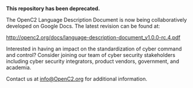 **This repository has been deprecated.**

The OpenC2 Language Description Document is now being collaboratively developed on Google Docs. The latest revision can be found at: 

http://openc2.org/docs/language-description-document_v1.0.0-rc.4.pdf

Interested in having an impact on the standardization of cyber command and control? Consider joining our team of cyber security stakeholders including cyber security integrators, product vendors, government, and academia.

Contact us at <a href="mailto:info@OpenC2.org?Subject=Interested%20in%20joining%20OpenC2">info@OpenC2.org</a> for additional information.
